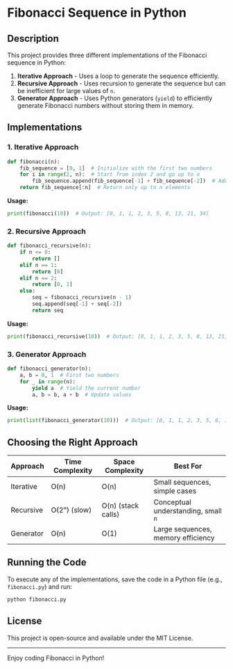 # Fibonacci Sequence in Python

## Description
This project provides three different implementations of the Fibonacci sequence in Python:
1. **Iterative Approach** - Uses a loop to generate the sequence efficiently.
2. **Recursive Approach** - Uses recursion to generate the sequence but can be inefficient for large values of `n`.
3. **Generator Approach** - Uses Python generators (`yield`) to efficiently generate Fibonacci numbers without storing them in memory.

## Implementations

### 1. Iterative Approach
```python
def fibonacci(n):
    fib_sequence = [0, 1]  # Initialize with the first two numbers
    for i in range(2, n):  # Start from index 2 and go up to n
        fib_sequence.append(fib_sequence[-1] + fib_sequence[-2])  # Add last two numbers
    return fib_sequence[:n]  # Return only up to n elements
```
**Usage:**
```python
print(fibonacci(10))  # Output: [0, 1, 1, 2, 3, 5, 8, 13, 21, 34]
```

### 2. Recursive Approach
```python
def fibonacci_recursive(n):
    if n <= 0:
        return []
    elif n == 1:
        return [0]
    elif n == 2:
        return [0, 1]
    else:
        seq = fibonacci_recursive(n - 1)
        seq.append(seq[-1] + seq[-2])
        return seq
```
**Usage:**
```python
print(fibonacci_recursive(10))  # Output: [0, 1, 1, 2, 3, 5, 8, 13, 21, 34]
```

### 3. Generator Approach
```python
def fibonacci_generator(n):
    a, b = 0, 1  # First two numbers
    for _ in range(n):
        yield a  # Yield the current number
        a, b = b, a + b  # Update values
```
**Usage:**
```python
print(list(fibonacci_generator(10)))  # Output: [0, 1, 1, 2, 3, 5, 8, 13, 21, 34]
```

## Choosing the Right Approach
| Approach | Time Complexity | Space Complexity | Best For |
|----------|----------------|-----------------|-----------|
| Iterative | O(n) | O(n) | Small sequences, simple cases |
| Recursive | O(2ⁿ) (slow) | O(n) (stack calls) | Conceptual understanding, small `n` |
| Generator | O(n) | O(1) | Large sequences, memory efficiency |

## Running the Code
To execute any of the implementations, save the code in a Python file (e.g., `fibonacci.py`) and run:
```sh
python fibonacci.py
```

## License
This project is open-source and available under the MIT License.

---
Enjoy coding Fibonacci in Python! 

